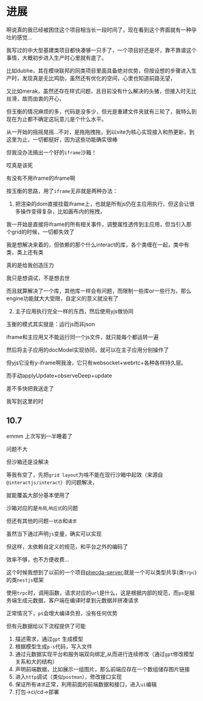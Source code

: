 # 进展
啊说真的我已经被困住这个项目相当长一段时间了，现在看到这个界面就有一种孕吐的感觉...

我写过的中大型基建类项目都快凑够一只手了，一个项目好还是坏，靠不靠谱这个事情，大概初步进入生产时心里就有底了。

比如dubhe，其在模块联邦的同类项目里面具备绝对优势，但按设想的步骤进入生产时，发现真是无比鸡肋，虽然还有优化的空间，心里也知道前路无望，

又比如merak，虽然还存在样式问题，且目前没有什么解决的头猪，但接入时无比丝滑，故而由衷的开心，

但玉衡的情况麻烦的多，代码是没多少，但光是重建文件夹就有三轮了，我特么到现在为止都不确定这玩意儿是个什么水平。

从一开始的摇摇晃摇...不对，是拖拖拽拖，到以vite为核心实现接入和热更新，到这里为止，一切都挺好，因为这些功能确实很棒

但我没办法搞出一个好的`iframe`沙箱！

哎真是该死

有没有不用iframe的iframe啊

按玉衡的思路，用了`iframe`无非就是两种办法：

1. 把渲染的dom直接挂载iframe上，也就是所有js仍在主应用执行，但这会让很多操作变得复杂，比如画布内的拖拽，

我一开始是直接将iframe的所有相关事件，调整属性透传到主应用，但当引入那个grid的时候，一切都失效了

我是想解决来着的，但依赖的那个什么interact的库，各个类缠在一起，类中有类，类上还有类

真的是给我创造压力

我只是想调试，不是想去世

而且就算解决了一个库，其他库一样会有问题，而限制一些库or一些行为，那么engine功能就大大受限，自定义的意义就没有了

2. 主子应用执行完全一样的东西，然后使用yjs做协同

玉衡的模式其实就是：运行js而非json

iframe和主应用又不能运行同一个js文件，就只能每个都运转一遍

然后将主子应用的docModel实现协同，就可以在主子应用分别操作了

但yjs它没有y-iframe啊我淦，它只有websocket+webrtc+各种各样持久层。

而手动applyUpdate+observeDeep+update

差不多快把我送走了

我写到这里的时

## 10.7
emmm 上次写到一半睡着了

问题不大

但沙箱还是没解决

等我有空了，先把`grid layout`为啥不能在现行沙箱中起效（来源自`@interactjs/interact`）的问题解决，

就能覆盖大部分基本使用了

沙箱对应的是`布局`,`响应式`的问题

但还有其他的问题--`状态`和`请求`

虽然当下通过声明`js`变量，确实可以实现

但这样，太依赖自定义的规范，和平台之外的编码了

效率不够，也不方便收费...

这个时候我想到了以前的一个项目[phecda-server](),就是一个可以类型共享(类`trpc`)的类`nestjs`框架

使用`trpc`时，调用函数，请求对应的`url`是什么，这是根据内部的规范，而`ps`是服务端生成元数据，客户端在编译时拿到元数据并拼凑请求

正常情况下，`ps`会增大编译负担，没有任何优势

但有元数据给以下流程提供了可能


1. 描述需求，通过`gpt` 生成模型
2. 根据模型生成`p-s`代码，写入文件
3. 通过元数据实现平台和服务端双向绑定,从而进行连续修改（通过`gpt`修改模型关系和大的结构）
4. 声明前端数据，比如展示一组图片，那么前端应存在一个数组储存图片链接
5. 进入`http`调试（类似`postman`），修改接口实现
6. 保证所有`请求`正常，利用前面的前端数据和接口，进入`ui`编辑
7. 打包->ci/cd->部署






